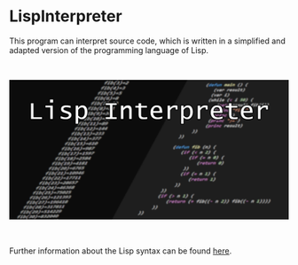# LispInterpreter
This program can interpret source code, which is written in a simplified and adapted version of the programming language of Lisp.

<br/>

![Preview.png](https://raw.githubusercontent.com/ChosenChris/LispInterpreter/main/Preview.png)

<br/>

Further information about the Lisp syntax can be found [here](https://github.com/ChosenChris/LispInterpreter/tree/main/Documentation).
